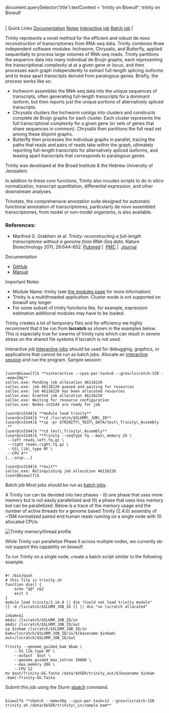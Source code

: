 

document.querySelector('title').textContent = 'trinity on Biowulf';
trinity on Biowulf


|  |
| --- |
| 
Quick Links
[Documentation](#doc)
[Notes](#notes)
[Interactive job](#int) 
[Batch job](#sbatch) 
 |


 Trinity represents a novel method for the efficient and robust de novo
reconstruction of transcriptomes from RNA-seq data. Trinity combines three
independent software modules: Inchworm, Chrysalis, and Butterfly, applied
sequentially to process large volumes of RNA-seq reads. Trinity partitions the
sequence data into many individual de Bruijn graphs, each representing the
transcriptional complexity at at a given gene or locus, and then processes each
graph independently to extract full-length splicing isoforms and to tease apart
transcripts derived from paralogous genes. Briefly, the process works like so:


* Inchworm assembles the RNA-seq data into the unique sequences of
 transcripts, often generating full-length transcripts for a dominant
 isoform, but then reports just the unique portions of alternatively spliced
 transcripts.
* Chrysalis clusters the Inchworm contigs into clusters and constructs
 complete de Bruijn graphs for each cluster. Each cluster represents the
 full transcriptonal complexity for a given gene (or sets of genes that
 share sequences in common). Chrysalis then partitions the full read set
 among these disjoint graphs.
* Butterfly then processes the individual graphs in parallel, tracing the
 paths that reads and pairs of reads take within the graph, ultimately
 reporting full-length transcripts for alternatively spliced isoforms, and
 teasing apart transcripts that corresponds to paralogous genes.


 Trinity was developed at the Broad Institute & the Hebrew University of
Jerusalem.



In addition to these core functions, Trinity also incudes scripts to 
do in silico normalization, transcript quantitation, differential expression,
and other downstream analyses.


 Trinotate, the comprehensive annotation suite designed for automatic
functional annotation of transcriptomes, particularly de novo assembled
transcriptomes, from model or non-model organisms, is also available.


### References:


* Manfred G. Grabherr et al. *Trinity: reconstructing a full-length 
 transcriptome without a genome from RNA-Seq data*. Nature Biotechnology 
 2011, 29:644-652.
 [Pubmed](http://www.ncbi.nlm.nih.gov/pubmed/21572440) | 
 [PMC](http://www.ncbi.nlm.nih.gov/pmc/articles/PMC3571712/) | 
 [Journal](http://www.nature.com/nbt/journal/v29/n7/abs/nbt.1883.html)


Documentation
* [GitHub](https://github.com/trinityrnaseq/trinityrnaseq)
* [Manual](https://github.com/trinityrnaseq/trinityrnaseq/wiki)


Important Notes
* Module Name: trinity (see [the modules page](/apps/modules.html) for more information)
* Trinity is a multithreaded application. Cluster mode is not supported on biowulf any longer
* For some subset of trinity functions like, for example, expression estimation additional
 modules may have to be loaded.


Trinity creates a lot of temporary files and for efficiency we highly
recomment that it be run from **lscratch** as shown in the examples
below. This is especially true for swarms of trinity runs which can result in
severe stress on the shared file systems if lscratch is not used.


Interactive job
[Interactive jobs](/docs/userguide.html#int) should be used for debugging, graphics, or applications that cannot be run as batch jobs.
Allocate an [interactive session](/docs/userguide.html#int) and run the program. Sample session:



```

[user@biowulf]$ **sinteractive --cpus-per-task=6 --gres=lscratch:150 --mem=20g**
salloc.exe: Pending job allocation 46116226
salloc.exe: job 46116226 queued and waiting for resources
salloc.exe: job 46116226 has been allocated resources
salloc.exe: Granted job allocation 46116226
salloc.exe: Waiting for resource configuration
salloc.exe: Nodes cn3144 are ready for job

[user@cn3144]$ **module load trinity**
[user@cn3144]$ **cd /lscratch/$SLURM\_JOB\_ID**
[user@cn3144]$ **cp -pr $TRINITY\_TEST\_DATA/test\_Trinity\_Assembly .**
[user@cn3144]$ **cd test\_Trinity\_Assembly**
[user@cn3144]$ **Trinity --seqType fq --max\_memory 2G \
 --left reads.left.fq.gz \
 --right reads.right.fq.gz \
 --SS\_lib\_type RF \
 --CPU 4**
[...snip...]

[user@cn3144]$ **exit**
salloc.exe: Relinquishing job allocation 46116226
[user@biowulf]$

```


Batch job
Most jobs should be run as [batch jobs](/docs/userguide.html#submit).

A Trinity run can be devided into two phases - (I) one phase that uses more memory
but is not easily parallelized and (II) a phase that uses less memory but can be
parallelized. Below is a trace of the memory usage and the number of active
threads for a genome based Trinity (2.4.0) assembly of ~15M normalized paired end human reads 
running on a single node with 10 allocated CPUs:




![Trinity memory/thread profile](/images/trinity_profile_singlenode.png)

While Trinity can parallelize Phase II across multiple nodes, we currently
do not support this capability on biowulf.


To run Trinity on a single node, create a batch script similar to the
following example.



```

#! /bin/bash
# this file is trinity.sh
function die() {
    echo "$@" >&2
    exit 1
}
module load trinity/2.14.0 || die "Could not load trinity module"
[[ -d /lscratch/$SLURM_JOB_ID ]] || die "no lscratch allocated"

inbam=$1
mkdir /lscratch/$SLURM_JOB_ID/in
mkdir /lscratch/$SLURM_JOB_ID/out
cp $inbam /lscratch/$SLURM_JOB_ID/in
bam=/lscratch/$SLURM_JOB_ID/in/$(basename $inbam)
out=/lscratch/$SLURM_JOB_ID/out

Trinity --genome_guided_bam $bam \
    --SS_lib_type RF \
    --output  $out \
    --genome_guided_max_intron 10000 \
    --max_memory 28G \
    --CPU 12
mv $out/Trinity-GG.fasta /data/$USER/trinity_out/$(basename $inbam .bam)-Trinity-GG.fasta

```

Submit this job using the Slurm [sbatch](/docs/userguide.html) command.



```

biowulf$ **sbatch --mem=30g --cpus-per-task=12 --gres=lscratch:150 trinity.sh /data/$USER/trinity\_in/sample.bam**

```





